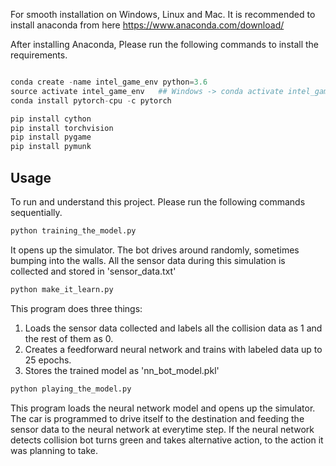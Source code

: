 For smooth installation on Windows, Linux and Mac. It is recommended to install anaconda from here https://www.anaconda.com/download/

After installing Anaconda, Please run the following commands to install the requirements.

```python

conda create -name intel_game_env python=3.6
source activate intel_game_env   ## Windows -> conda activate intel_game_env 
conda install pytorch-cpu -c pytorch 

pip install cython
pip install torchvision
pip install pygame
pip install pymunk

```

## Usage

To run and understand this project. Please run the following commands sequentially.

```python
python training_the_model.py
```
It opens up the simulator. The bot drives around randomly, sometimes bumping into the walls. All the sensor data during this simulation is collected and stored in 'sensor_data.txt'

```python
python make_it_learn.py
```

This program does three things:
 
1. Loads the sensor data collected and labels all the collision data as 1 and the rest of them as 0.
2. Creates a feedforward neural network and trains with labeled data up to 25 epochs. 
3. Stores the trained model as 'nn_bot_model.pkl'


```python
python playing_the_model.py
```
This program loads the neural network model and opens up the simulator. The car is programmed to drive itself to the destination and feeding the sensor data to the neural network at everytime step.
If the neural network detects collision bot turns green and takes alternative action, to the action it was planning to take.

